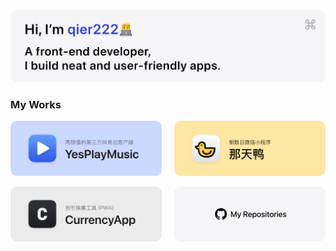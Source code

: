<p>
  &nbsp;
  <a href="#"><img src="./images/hi.png"></a>
</p>

### My Works

<p>
  <a href="https://github.com/qier222/YesPlayMusic"><img src="./images/yesplaymusic.png" width=48%></a>
  &nbsp;&nbsp;&nbsp;
  <a href="https://github.com/qier222/natianya-mini-program-preview"><img src="./images/natianya.png" width=48%></a>
</p>
<p>
  <a href="https://github.com/qier222/currency-app"><img src="./images/currency-app.png" width=48%></a>
  &nbsp;&nbsp;&nbsp;
  <a href="https://github.com/qier222?tab=repositories"><img src="./images/my-repos.png" width=48%></a>
</p>
